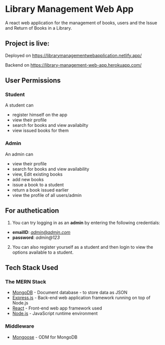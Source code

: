 # Library Management Web App

A react web application for the management of books, users and the Issue and Return of Books in a Library.

## Project is live:

Deployed on https://librarymanagementwebapplication.netlify.app/

Backend on https://library-management-web-app.herokuapp.com/

## User Permissions

### Student

A student can

* register himself on the app
* view their profile
* search for books and view availabilty
* view issued books for them

### Admin

An admin can

* view their profile
* search for books and view availability
* view, Edit existing books
* add new books
* issue a book to a student
* return a book issued earlier
* view the profile of all users/admin

## For authetication

1. You can try logging in as an **admin** by entering the following credentials:

* **emailID**: *admin@admin.com*
* **password**: *admin@123*

2. You can also register yourself as a student and then login to view the options available to a student.



## Tech Stack Used

### The MERN Stack

* [MongoDB](https://docs.mongodb.com/) - Document database - to store data as JSON 
* [Express.js](https://devdocs.io/express/) - Back-end web application framework running on top of Node.js
* [React](https://reactjs.org/docs/) - Front-end web app framework used
* [Node.js](https://nodejs.org/en/docs/) - JavaScript runtime environment 

### Middleware

* [Mongoose](https://mongoosejs.com/docs/guide.html) - ODM for MongoDB


